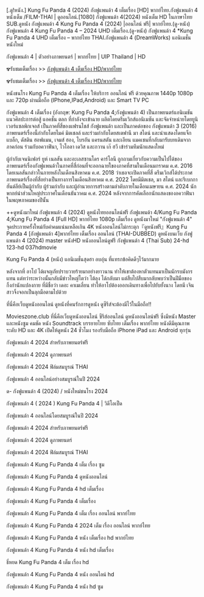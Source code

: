 [.ดู!หนัง.] Kung Fu Panda 4 (2024) กังฟูแพนด้า 4 เต็มเรื่อง [HD] พากย์ไทย.กังฟูแพนด้า 4 หนังเต็ม /FILM-THAI | ดูออนไลน์.[1080] กังฟูแพนด้า 4(2024) หนังเต็ม HD ในภาษาไทย SUB.ดูหนัง กังฟูแพนด้า 4 Kung Fu Panda 4 (2024) |ออนไลน์ ฟรี| พากย์ไทย.(ดู-หนัง) กังฟูแพนด้า 4 Kung Fu Panda 4 – 2024 UHD เต็มเรื่อง.(ดู-หนัง) กังฟูแพนด้า 4 *Kung Fu Panda 4 UHD เต็มเรื่อง – พากย์ไทย THAI.กังฟูแพนด้า 4 (DreamWorks) แอนิเมชั่นหนังใหม่

กังฟูแพนด้า 4 | ตัวอย่างภาพยนตร์ | พากย์ไทย | UIP Thailand | HD

✾รับชมเต็มเรื่อง >> [กังฟูแพนด้า 4 เต็มเรื่อง HD/พากย์ไทย](https://hd.lemovies.top/th/movie/1011985/kung-fu-panda-4)

✾รับชมเต็มเรื่อง >> [กังฟูแพนด้า 4 เต็มเรื่อง HD/พากย์ไทย](https://hd.lemovies.top/th/movie/1011985/kung-fu-panda-4)

หนังชนโรง Kung Fu Panda 4 เต็มเรื่อง ให้บริการ ออนไลน์ ฟรี ด้วยคุณภาพ 1440p 1080p และ 720p ผ่านมือถือ (IPhone,IPad,Android) และ Smart TV PC

กังฟูแพนด้า 4 เต็มเรื่อง (อังกฤษ: Kung Fu Panda 4;กังฟูแพนด้า 4) เป็นภาพยนตร์แอนิเมชันแนวศิลปะการต่อสู้ แอคชั่น ตลก ที่กำลังจะเข้าฉาย ผลิตโดยดรีมเวิกส์แอนิเมชัน และจัดจำหน่ายโดยยูนิเวอร์แซลพิกเจอส์ เป็นภาคที่สี่ของแฟรนไชส์ กังฟูแพนด้า และเป็นภาคต่อของ กังฟูแพนด้า 3 (2016) ภาพยนตร์เรื่องนี้กำกับโดยไมค์ มิตเชลล์ และร่วมกำกับโดยสเตฟานี มา สไตน์ และนำแสดงโดยแจ็ก แบล็ก, ดัสติน ฮอฟแมน, เจมส์ ฮอง, ไบรอัน แครนสตัน และเอียน แมคเชนที่กลับมารับบทเดิมจากภาคก่อน ร่วมกับอควาฟินา, ไวโอลา เดวิส และกวาน เก๊ ฮวี เข้าร่วมทีมนักแสดงใหม่

ผู้กำกับเจนนิเฟอร์ ยูห์ เนลสัน และอะเลสซานโดร คาร์โลนี ถูกถามเกี่ยวกับความเป็นไปได้ของภาพยนตร์เรื่องกังฟูแพนด้าในภาคที่สี่ก่อนที่จะออกฉายใของภาคที่สามในเดือนมกราคม ค.ศ. 2016 โดยเนลสันกล่าวในภายหลังในเดือนสิงหาคม ค.ศ. 2018 ว่าเธอจะเปิดภาคที่สี่ ดรีมเวิกส์ได้ประกาศภาพยนตร์เรื่องที่สี่อย่างเป็นทางการในเดือนสิงหาคม ค.ศ. 2022 โดยมีมิตเชล, มา สไตน์ และรีเบกกา ฮันต์ลีย์เป็นผู้กำกับ ผู้ร่วมกำกับ และผู้อำนวยการสร้างตามลำดับภายในเดือนเมษายน ค.ศ. 2024 นักพากย์นำส่วนใหญ่ประกาศในเดือนธันวาคม ค.ศ. 2024 หลังจากการคัดเลือกนักแสดงของอควาฟินาในพฤษภาคมของปีนั้น

++ดูหนังมาใหม่ กังฟูแพนด้า 4 (2024) ดูหนังไทยออนไลน์ฟรี กังฟูแพนด้า 4/Kung Fu Panda 4;Kung Fu Panda 4 [Full HD] พากย์ไทย 1080p เต็มเรื่อง ดูหนังมาใหม่ "กังฟูแพนด้า 4" จุดประกายครั้งใหม่กับคำคมแน่นเหลือเกิน 4K หนังออนไลน์ไม่กระตุก『ดูหนังฟรี』Kung Fu Panda 4 [กังฟูแพนด้า 4]พากย์ไทย เต็มเรื่อง ออนไลน์ (THAI-DUBBED) ดูหนังบนเว็บ กังฟูแพนด้า 4 (2024) master หนังHD หนังออนไลน์ดูฟรี กังฟูแพนด้า 4 (Thai Sub) 24-hd 123-hd 037hdmovie

Kung Fu Panda 4 (หนัง) แอนิเมชั่นสุดฮา อบอุ่น ที่แทรกข้อคิดดีๆไว้มากมาย

หลังจากที่ อาโป ได้ผจญภัยปราบวายร้ายมาอย่างยาวนาน ทำให้เขาต้องหาตัวแทนมาเป็นนักรบมังกรแทน แต่ทว่าระหว่างนั้นกลับมีข่าวใหญ่โตว่า ไต้ลุง ได้กลับมา แต่สืบไปสืบมากลับพบว่าเป็นฝีมือของกิ้งก่านักแปลงกาย ที่มีชื่อว่า เดอะ คาเมเลี่ยน ทำให้อาโปต้องออกเดินทางเพื่อไปยับยั้งนาง โดยมี เจิน สาวจิ้งจอกเป็นลุกมือตามไปด้วย

ที่นี่คือเว็บดูหนังออนไลน์ ดูหนังที่คนรักการดูหนัง ดูซีรีส์จะต้องมีไว้ในมือถือ!!

Movieszone.club ที่นี่คือเว็บดูหนังออนไลน์ ซีรีส์ออนไลน์ ดูหนังออนไลน์ฟรี ซึ่งมีหนัง Master และหนังซูม คมชัด หนัง Soundtrack บรรยายไทย ซับไทย เต็มเรื่อง พากย์ไทย หนังดีมีคุณภาพระดับ HD และ 4K เปิดให้ดูหนัง 24 ชั่วโมง รองรับมือถือ iPhone iPad และ Android ทุกรุ่น

กังฟูแพนด้า 4 2024 สำหรับภาพยนตร์ฟรี

กังฟูแพนด้า 4 2024 ดูภาพยนตร์

กังฟูแพนด้า 4 2024 ฟิล์มสมบูรณ์ THAI

กังฟูแพนด้า 4 ออนไลน์อย่างสมบูรณ์ในปี 2024

ด- กังฟูแพนด้า 4 (2024) / หนังใหม่ชนโรง 2024

กังฟูแพนด้า 4 ( 2024 ) Kung Fu Panda 4 | วิดีโอเป็ด

กังฟูแพนด้า 4 ออนไลน์โดยสมบูรณ์ในปี 2024

กังฟูแพนด้า 4 2024 สำหรับภาพยนตร์ฟรี

กังฟูแพนด้า 4 2024 ดูภาพยนตร์

กังฟูแพนด้า 4 2024 ฟิล์มสมบูรณ์ THAI

กังฟูแพนด้า 4 Kung Fu Panda 4 เต็ม เรื่อง ซูม

กังฟูแพนด้า 4 Kung Fu Panda 4 ดูหนังออนไลน์

กังฟูแพนด้า 4 Kung Fu Panda 4 hd เต็มเรื่อง

กังฟูแพนด้า 4 Kung Fu Panda 4 เต็มเรื่อง

กังฟูแพนด้า 4 Kung Fu Panda 4 เต็ม เรื่อง ออนไลน์ พากย์ไทย

กังฟูแพนด้า 4 Kung Fu Panda 4 2024 เต็ม เรื่อง ออนไลน์ พากย์ไทย

กังฟูแพนด้า 4 Kung Fu Panda 4 หนัง เต็มเรื่อง hd พากย์ไทย

กังฟูแพนด้า 4 Kung Fu Panda 4 หนัง hd เต็มเรื่อง

ธี่หยด Kung Fu Panda 4 เต็ม เรื่อง hd

กังฟูแพนด้า 4 Kung Fu Panda 4 หนัง ออนไลน์ hd

กังฟูแพนด้า 4 Kung Fu Panda 4 หนัง hd ซูม
